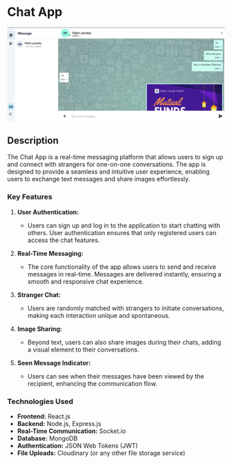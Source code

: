 # Chat App

![Chat App Banner](chat-app.png)

## Description

The Chat App is a real-time messaging platform that allows users to sign up and connect with strangers for one-on-one conversations. The app is designed to provide a seamless and intuitive user experience, enabling users to exchange text messages and share images effortlessly.

### Key Features

1. **User Authentication:**
   - Users can sign up and log in to the application to start chatting with others. User authentication ensures that only registered users can access the chat features.

2. **Real-Time Messaging:**
   - The core functionality of the app allows users to send and receive messages in real-time. Messages are delivered instantly, ensuring a smooth and responsive chat experience.

3. **Stranger Chat:**
   - Users are randomly matched with strangers to initiate conversations, making each interaction unique and spontaneous.

4. **Image Sharing:**
   - Beyond text, users can also share images during their chats, adding a visual element to their conversations.

5. **Seen Message Indicator:**
   - Users can see when their messages have been viewed by the recipient, enhancing the communication flow.

### Technologies Used

- **Frontend:** React.js
- **Backend:** Node.js, Express.js
- **Real-Time Communication:** Socket.io
- **Database:** MongoDB
- **Authentication:** JSON Web Tokens (JWT)
- **File Uploads:** Cloudinary (or any other file storage service)

